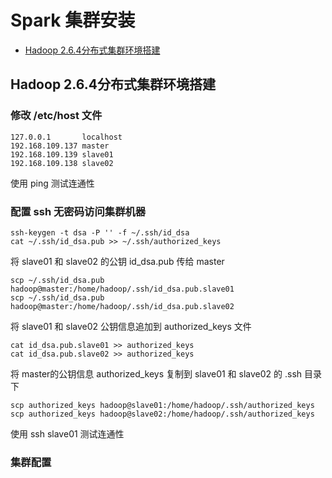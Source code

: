 #  Spark 集群安装

- [Hadoop 2.6.4分布式集群环境搭建](#id1)




<h2 id='id1'>Hadoop 2.6.4分布式集群环境搭建</h2>

###  修改 /etc/host 文件

```
127.0.0.1       localhost
192.168.109.137 master
192.168.109.139 slave01
192.168.109.138 slave02
```

使用 ping 测试连通性


###  配置 ssh 无密码访问集群机器

```
ssh-keygen -t dsa -P '' -f ~/.ssh/id_dsa
cat ~/.ssh/id_dsa.pub >> ~/.ssh/authorized_keys
```
将 slave01 和 slave02 的公钥 id_dsa.pub 传给 master

```
scp ~/.ssh/id_dsa.pub hadoop@master:/home/hadoop/.ssh/id_dsa.pub.slave01
scp ~/.ssh/id_dsa.pub hadoop@master:/home/hadoop/.ssh/id_dsa.pub.slave02
```
将 slave01 和 slave02 公钥信息追加到 authorized_keys 文件

```
cat id_dsa.pub.slave01 >> authorized_keys
cat id_dsa.pub.slave02 >> authorized_keys
```
将 master的公钥信息 authorized_keys 复制到 slave01 和 slave02 的 .ssh 目录下

```
scp authorized_keys hadoop@slave01:/home/hadoop/.ssh/authorized_keys
scp authorized_keys hadoop@slave02:/home/hadoop/.ssh/authorized_keys
```

使用 ssh slave01 测试连通性


###  集群配置



